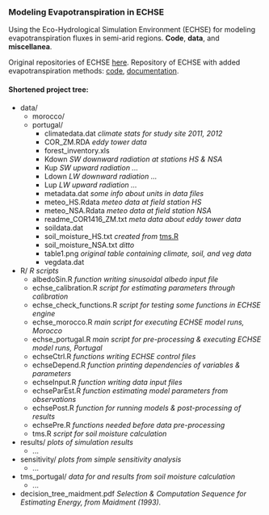 ### Modeling Evapotranspiration in ECHSE

Using the Eco-Hydrological Simulation Environment (ECHSE) for modeling evapotranspiration fluxes in semi-arid regions.
**Code**, **data**, and **miscellanea**.

Original repositories of ECHSE [here](https://github.com/echse).
Repository of ECHSE with added evapotranspiration methods: [code](https://github.com/tpilz/echse_engines), [documentation](https://github.com/tpilz/echse_doc).

#### Shortened project tree:

* data/
  * morocco/
  * portugal/
    * climatedata.dat    _climate stats for study site 2011, 2012_
    * COR_ZM.RDA    _eddy tower data_
    * forest_inventory.xls
    * Kdown    _SW downward radiation at stations HS & NSA_
    * Kup    _SW upward radiation ..._
    * Ldown    _LW downward radiation ..._
    * Lup    _LW upward radiation ..._
    * metadata.dat    _some info about units in data files_
    * meteo_HS.Rdata    _meteo data at field station HS_
    * meteo_NSA.Rdata    _meteo data at field station NSA_
    * readme_COR1416_ZM.txt    _meta data about eddy tower data_
    * soildata.dat
    * soil_moisture_HS.txt    _created from_ [tms.R](./R/tms.R)
    * soil_moisture_NSA.txt    _ditto_
    * table1.png    _original table containing climate, soil, and veg data_
    * vegdata.dat
* R/    _R scripts_
  * albedoSin.R    _function writing sinusoidal albedo input file_
  * echse_calibration.R    _script for estimating parameters through calibration_
  * echse_check_functions.R    _script for testing some functions in ECHSE engine_
  * echse_morocco.R    _main script for executing ECHSE model runs, Morocco_
  * echse_portugal.R    _main script for pre-processing & executing ECHSE model runs, Portugal_
  * echseCtrl.R    _functions writing ECHSE control files_
  * echseDepend.R    _function printing dependencies of variables & parameters_
  * echseInput.R    _function writing data input files_
  * echseParEst.R    _function estimating model parameters from observations_
  * echsePost.R    _function for running models & post-processing of results_
  * echsePre.R    _functions needed before data pre-processing_
  * tms.R    _script for soil moisture calculation_
* results/    _plots of simulation results_
  * ...
* sensitivity/    _plots from simple sensitivity analysis_
  * ...
* tms_portugal/    _data for and results from soil moisture calculation_
  * ...
* decision_tree_maidment.pdf    _Selection & Computation Sequence for Estimating Energy, from Maidment (1993)._
